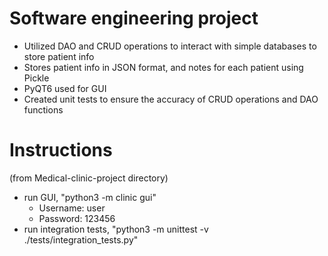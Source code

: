 # Software engineering project
- Utilized DAO and CRUD operations to interact with simple databases to store patient info
- Stores patient info in JSON format, and notes for each patient using Pickle
- PyQT6 used for GUI
- Created unit tests to ensure the accuracy of CRUD operations and DAO functions

# Instructions 
(from Medical-clinic-project directory)
- run GUI, "python3 -m clinic gui"
    - Username: user
    - Password: 123456
- run integration tests, "python3 -m unittest -v ./tests/integration_tests.py"
